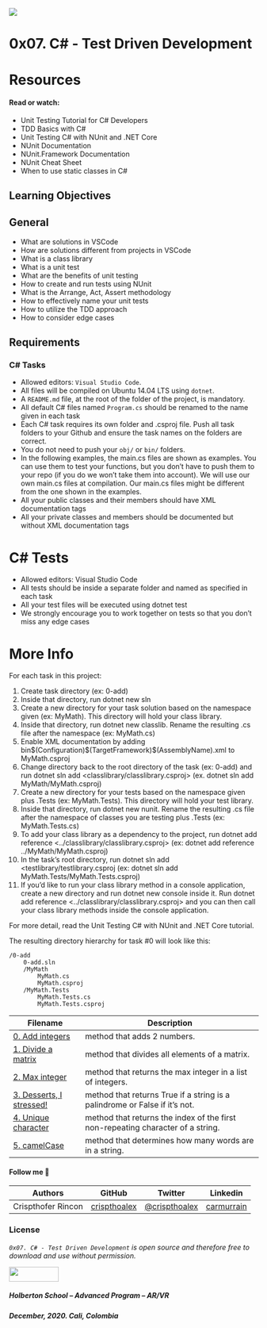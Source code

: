 ![](https://cdn.lynda.com/courses/459492-637286209528406996_338x600_thumb.jpg)

# 0x07. C# - Test Driven Development

# Resources
#### Read or watch:

* Unit Testing Tutorial for C# Developers
* TDD Basics with C#
* Unit Testing C# with NUnit and .NET Core
* NUnit Documentation
* NUnit.Framework Documentation
* NUnit Cheat Sheet
* When to use static classes in C#


## Learning Objectives

## General

* What are solutions in VSCode
* How are solutions different from projects in VSCode
* What is a class library
* What is a unit test
* What are the benefits of unit testing
* How to create and run tests using NUnit
* What is the Arrange, Act, Assert methodology
* How to effectively name your unit tests
* How to utilize the TDD approach
* How to consider edge cases

## Requirements
### C# Tasks
* Allowed editors: ``Visual Studio Code``.
* All files will be compiled on Ubuntu 14.04 LTS using ``dotnet``.
* A ``README.md`` file, at the root of the folder of the project, is mandatory.
* All default C# files named ``Program.cs`` should be renamed to the name given in each task
* Each C# task requires its own folder and .csproj file. Push all task folders to your Github and ensure the task names on the folders are correct.
* You do not need to push your ``obj/`` or ``bin/`` folders.
* In the following examples, the main.cs files are shown as examples. You can use them to test your functions, but you don’t have to push them to your repo (if you do we won’t take them into account). We will use our own main.cs files at compilation. Our main.cs files might be different from the one shown in the examples.
* All your public classes and their members should have XML documentation tags
* All your private classes and members should be documented but without XML documentation tags

# C# Tests
* Allowed editors: Visual Studio Code
* All tests should be inside a separate folder and named as specified in each task
* All your test files will be executed using dotnet test
* We strongly encourage you to work together on tests so that you don’t miss any edge cases

# More Info

For each task in this project:

1. Create task directory (ex: 0-add)
2. Inside that directory, run dotnet new sln
3. Create a new directory for your task solution based on the namespace given (ex: MyMath). This directory will hold your class library.
4. Inside that directory, run dotnet new classlib. Rename the resulting .cs file after the namespace (ex: MyMath.cs)
5. Enable XML documentation by adding <DocumentationFile>bin\$(Configuration)\$(TargetFramework)\$(AssemblyName).xml</DocumentationFile> to MyMath.csproj
6. Change directory back to the root directory of the task (ex: 0-add) and run dotnet sln add <classlibrary/classlibrary.csproj> (ex. dotnet sln add MyMath/MyMath.csproj)
7. Create a new directory for your tests based on the namespace given plus .Tests (ex: MyMath.Tests). This directory will hold your test library.
8. Inside that directory, run dotnet new nunit. Rename the resulting .cs file after the namespace of classes you are testing plus .Tests (ex: MyMath.Tests.cs)
9. To add your class library as a dependency to the project, run dotnet add reference <../classlibrary/classlibrary.csproj> (ex: dotnet add reference ../MyMath/MyMath.csproj)
10. In the task’s root directory, run dotnet sln add <testlibrary/testlibrary.csproj (ex: dotnet sln add MyMath.Tests/MyMath.Tests.csproj)
11. If you’d like to run your class library method in a console application, create a new directory and run dotnet new console inside it. Run dotnet add reference <../classlibrary/classlibrary.csproj> and you can then call your class library methods inside the console application.

For more detail, read the Unit Testing C# with NUnit and .NET Core tutorial.

The resulting directory hierarchy for task #0 will look like this:

````
/0-add
    0-add.sln
    /MyMath
        MyMath.cs
        MyMath.csproj
    /MyMath.Tests
        MyMath.Tests.cs
        MyMath.Tests.csproj

````
| **Filename** | **Description** |
|---|---|
| [0. Add integers](./0-add/) | method that adds 2 numbers. |
| [1. Divide a matrix](./1-divide/) | method that divides all elements of a matrix. |
| [2. Max integer](./2-max_int/) | method that returns the max integer in a list of integers. |
| [3. Desserts, I stressed!](./3-palindrome/) | method that returns True if a string is a palindrome or False if it’s not. |
| [4. Unique character](./4-unique/) | method that returns the index of the first non-repeating character of a string. |
| [5. camelCase](./5-camelcase/) | method that determines how many words are in a string. |

#### Follow me 💬

| Authors | GitHub | Twitter | Linkedin |
| :---: | :---: | :---: | :---: |
| Crispthofer Rincon | [crispthoalex](https://github.com/crispthoalex) | [@crispthoalex](https://twitter.com/crispthoalex) | [carmurrain](https://www.linkedin.com/in/carmurrain) |

### License
*`0x07. C# - Test Driven Development` is open source and therefore free to download and use without permission.*

<a href="url"><img src="https://www.holbertonschool.com/holberton-logo.png" align="middle" width="100" height="30"></a>

##### Holberton School – Advanced Program – AR/VR
##### December, 2020. Cali, Colombia